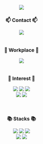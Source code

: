 <div align="center">
   
   ![](https://capsule-render.vercel.app/api?type=waving&color=auto&height=250&section=header&text=CHOI%20HYEMIN&fontSize=50&fontAlignY=40)
   
   <div>
      <h3>📫 Contact 📫</h3>
      <a href="mailto:mare137042@gmail.com"><img src="https://img.shields.io/badge/mare137042@gmail.com-FFFFFF?style=for-the-badge"/></a>  
   </div>
   </br>

   <div>
      <h3>🏢 Workplace 🏢</h3>
      <a href="http://poongsanhc.co.kr/"target="_blank"><img src="https://github.com/137042/137042/assets/75469383/381119be-46c5-44e8-a5cd-82e4611e5546"/></a>
      
   </div>
   </br>

   <div>
      <h3>🌱 Interest 🌱</h3>
      <img src="https://img.shields.io/badge/SAP-0FAAFF?style=for-the-badge&logo=SAP&logoColor=white"/>
      <img src="https://img.shields.io/badge/-AA-ee5d20?logo=Csharp&style=for-the-badge"/>
      <img src="https://img.shields.io/badge/Android-3DDC84?style=for-the-badge&logo=android&logoColor=white"/>
      </br>
      <img src="https://img.shields.io/badge/WordPress-%23117AC9.svg?style=for-the-badge&logo=WordPress&logoColor=white"/>
      <img src="https://img.shields.io/badge/-C%23-3B0190?logo=Csharp&style=for-the-badge"/>
   </div>
   </br>
   </br>

   <div>
      <h3>📚 Stacks 📚</h3>
      <img src="https://img.shields.io/badge/Mysql-4479A1?style=for-the-badge&logo=Mysql&logoColor=white"/>
      <img src="https://img.shields.io/badge/Java-007396?style=for-the-badge&logo=OpenJDK&logoColor=white"/>
      <img src="https://img.shields.io/badge/Python-3776AB?style=for-the-badge&logo=Python&logoColor=white">
      </br>
      <img src="https://img.shields.io/badge/Spring%20Boot-6DB33F?style=for-the-badge&logo=Spring%20Boot&logoColor=black"/>
      <img src="https://img.shields.io/badge/PyTorch-EE4C2C?style=for-the-badge&logo=PyTorch&logoColor=white"/>
   </div>
   </br>
   </br>
   </br>

</div>


<!--
Here are some ideas to get you started:
- 🔭 I’m currently working on ...
- 👯 I’m looking to collaborate on ...
- 🤔 I’m looking for help with ...
- 💬 Ask me about ...
- 😄 Pronouns: ...
- ⚡ Fun fact: ...


![](http://github-profile-summary-cards.vercel.app/api/cards/profile-details?username=137042&theme=github)
![](http://github-profile-summary-cards.vercel.app/api/cards/most-commit-language?username=137042&theme=github)
![](http://github-profile-summary-cards.vercel.app/api/cards/stats?username=137042&theme=github)

-->
